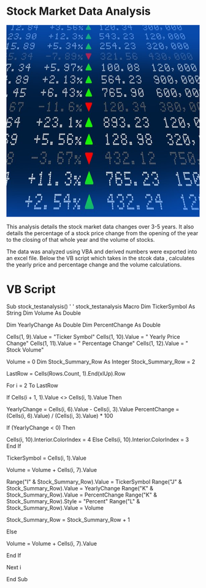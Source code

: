 # Stock Market Data Analysis

<p align="center">
  <img width="800" height="500" src="https://github.com/narayanan-nithya/Stock-Market-Data-Analysis/blob/master/stockmarket.jpg">
</p>

This analysis details the stock market data changes over 3-5 years. It also details the percentage of a stock price change from the opening of the year to the closing of that whole year and the volume of stocks. 

The data was analyzed using VBA and derived numbers were exported into an excel file. Below the VB script which takes in the stcok data , calculates the yearly price and percentage change and the volume calculations. 

# VB Script
Sub stock_testanalysis()
'
' stock_testanalysis Macro
Dim TickerSymbol As String
Dim Volume As Double


Dim YearlyChange As Double
Dim PercentChange As Double

Cells(1, 9).Value = "Ticker Symbol"
Cells(1, 10).Value = " Yearly Price Change"
Cells(1, 11).Value = " Percentage Change"
Cells(1, 12).Value = " Stock Volume"

Volume = 0
Dim Stock_Summary_Row As Integer
Stock_Summary_Row = 2

LastRow = Cells(Rows.Count, 1).End(xlUp).Row

For i = 2 To LastRow

If Cells(i + 1, 1).Value <> Cells(i, 1).Value Then

YearlyChange = Cells(i, 6).Value - Cells(i, 3).Value
PercentChange = (Cells(i, 6).Value) / (Cells(i, 3).Value) * 100

If (YearlyChange < 0) Then

Cells(i, 10).Interior.ColorIndex = 4
Else
Cells(i, 10).Interior.ColorIndex = 3
End If


TickerSymbol = Cells(i, 1).Value

Volume = Volume + Cells(i, 7).Value

Range("I" & Stock_Summary_Row).Value = TickerSymbol
Range("J" & Stock_Summary_Row).Value = YearlyChange
Range("K" & Stock_Summary_Row).Value = PercentChange
Range("K" & Stock_Summary_Row).Style = "Percent"
Range("L" & Stock_Summary_Row).Value = Volume

Stock_Summary_Row = Stock_Summary_Row + 1

Else

Volume = Volume + Cells(i, 7).Value

End If

Next i

End Sub

